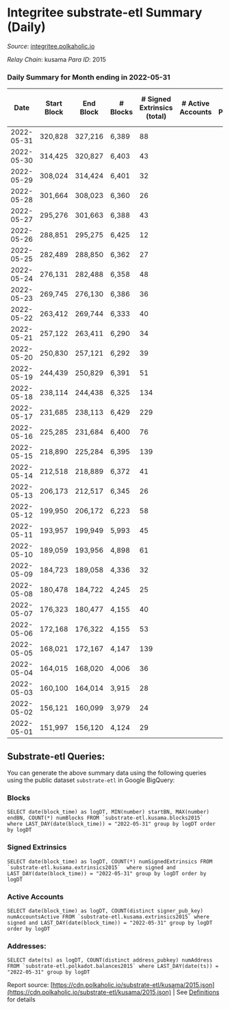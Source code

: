# Integritee substrate-etl Summary (Daily)

_Source_: [integritee.polkaholic.io](https://integritee.polkaholic.io)

*Relay Chain*: kusama
*Para ID*: 2015



### Daily Summary for Month ending in 2022-05-31


| Date | Start Block | End Block | # Blocks | # Signed Extrinsics (total) | # Active Accounts | # Passive | # New | # Addresses with Balances | # Events | # Transfers | # XCM Transfers In | # XCM Transfers Out |
| ---- | ----------- | --------- | -------- | --------------------------- | ----------------- | --------- | ----- | ------------------------- | -------- | ----------- | ------------------ | ------------------- |
| 2022-05-31 | 320,828 | 327,216 | 6,389  | 88 |  |  |  | 11,373 | 13,231 | 77 ($99,465.13) |   |   |
| 2022-05-30 | 314,425 | 320,827 | 6,403  | 43 |  |  |  | 11,370 | 13,036 | 24 ($7,492.45) | 1 ($0.07) | 1 ($0.70) |
| 2022-05-29 | 308,024 | 314,424 | 6,401  | 32 |  |  |  | 11,368 | 12,969 | 19 ($5,322.12) |   |   |
| 2022-05-28 | 301,664 | 308,023 | 6,360  | 26 |  |  |  | 11,365 | 12,857 | 14 ($1,769.53) |   |   |
| 2022-05-27 | 295,276 | 301,663 | 6,388  | 43 |  |  |  | 11,364 | 13,000 | 26 ($2,009.23) |   |   |
| 2022-05-26 | 288,851 | 295,275 | 6,425  | 12 |  |  |  | 11,361 | 12,914 | 6 ($282.71) |   |   |
| 2022-05-25 | 282,489 | 288,850 | 6,362  | 27 |  |  |  | 11,360 | 12,870 | 7 ($294.88) |   |   |
| 2022-05-24 | 276,131 | 282,488 | 6,358  | 48 |  |  |  | 11,359 | 12,977 | 9 ($467.61) | 1 ($0.77) | 2 ($1.54) |
| 2022-05-23 | 269,745 | 276,130 | 6,386  | 36 |  |  |  | 11,356 | 12,971 | 18 ($19,052.91) |   |   |
| 2022-05-22 | 263,412 | 269,744 | 6,333  | 40 |  |  |  | 11,352 | 12,870 | 25 ($2,499.10) |   |   |
| 2022-05-21 | 257,122 | 263,411 | 6,290  | 34 |  |  |  | 11,351 | 12,763 | 14 ($1,836.64) |   |   |
| 2022-05-20 | 250,830 | 257,121 | 6,292  | 39 |  |  |  | 11,350 | 12,810 | 19 ($2,843.41) |   |   |
| 2022-05-19 | 244,439 | 250,829 | 6,391  | 51 |  |  |  | 11,342 | 13,084 | 39 ($23,262.56) |   |   |
| 2022-05-18 | 238,114 | 244,438 | 6,325  | 134 |  |  |  | 11,338 | 13,343 | 118 ($42,184.44) |   |   |
| 2022-05-17 | 231,685 | 238,113 | 6,429  | 229 |  |  |  | 11,327 | 14,007 | 213 ($17,233.54) |   |   |
| 2022-05-16 | 225,285 | 231,684 | 6,400  | 76 |  |  |  | 11,326 | 13,183 | 54 ($13,527.84) |   |   |
| 2022-05-15 | 218,890 | 225,284 | 6,395  | 139 |  |  |  | 11,321 | 13,556 | 124 ($20,460.15) |   |   |
| 2022-05-14 | 212,518 | 218,889 | 6,372  | 41 |  |  |  | 11,300 | 12,962 | 27 ($5,331.81) |   |   |
| 2022-05-13 | 206,173 | 212,517 | 6,345  | 26 |  |  |  | 11,296 | 12,825 | 16 ($1,997.33) |   |   |
| 2022-05-12 | 199,950 | 206,172 | 6,223  | 58 |  |  |  | 11,295 | 12,759 | 38 ($2,425.30) |   |   |
| 2022-05-11 | 193,957 | 199,949 | 5,993  | 45 |  |  |  | 11,291 | 12,223 | 31 ($6,689.18) |   |   |
| 2022-05-10 | 189,059 | 193,956 | 4,898  | 61 |  |  |  | 11,286 | 10,105 | 34 ($13,711.38) |   |   |
| 2022-05-09 | 184,723 | 189,058 | 4,336  | 32 |  |  |  | 11,280 | 8,838 | 20 ($4,356.50) |   |   |
| 2022-05-08 | 180,478 | 184,722 | 4,245  | 25 |  |  |  | 11,277 | 8,617 | 13 ($1,028.54) |   |   |
| 2022-05-07 | 176,323 | 180,477 | 4,155  | 40 |  |  |  | 11,276 | 8,506 | 21 ($2,783.35) |   |   |
| 2022-05-06 | 172,168 | 176,322 | 4,155  | 53 |  |  |  | 11,275 | 8,606 | 34 ($30,635.37) |   |   |
| 2022-05-05 | 168,021 | 172,167 | 4,147  | 139 |  |  |  | 11,262 | 9,029 | 88 ($46,242.67) |   |   |
| 2022-05-04 | 164,015 | 168,020 | 4,006  | 36 |  |  |  | 11,245 | 8,204 | 20 ($3,863.65) |   |   |
| 2022-05-03 | 160,100 | 164,014 | 3,915  | 28 |  |  |  | 11,240 | 7,978 | 16 ($1,754.10) |   |   |
| 2022-05-02 | 156,121 | 160,099 | 3,979  | 24 |  |  |  | 11,237 | 8,076 | 9 ($3,699.70) |   |   |
| 2022-05-01 | 151,997 | 156,120 | 4,124  | 29 |  |  |  | 11,236 | 8,399 | 17 ($551.03) |   |   |

## Substrate-etl Queries:
You can generate the above summary data using the following queries using the public dataset `substrate-etl` in Google BigQuery:


### Blocks
```
SELECT date(block_time) as logDT, MIN(number) startBN, MAX(number) endBN, COUNT(*) numBlocks FROM `substrate-etl.kusama.blocks2015`  where LAST_DAY(date(block_time)) = "2022-05-31" group by logDT order by logDT
```


### Signed Extrinsics
```
SELECT date(block_time) as logDT, COUNT(*) numSignedExtrinsics FROM `substrate-etl.kusama.extrinsics2015`  where signed and LAST_DAY(date(block_time)) = "2022-05-31" group by logDT order by logDT
```


### Active Accounts
```
SELECT date(block_time) as logDT, COUNT(distinct signer_pub_key) numAccountsActive FROM `substrate-etl.kusama.extrinsics2015` where signed and LAST_DAY(date(block_time)) = "2022-05-31" group by logDT order by logDT
```


### Addresses:
```
SELECT date(ts) as logDT, COUNT(distinct address_pubkey) numAddress FROM `substrate-etl.polkadot.balances2015` where LAST_DAY(date(ts)) = "2022-05-31" group by logDT
```



Report source: [https://cdn.polkaholic.io/substrate-etl/kusama/2015.json](https://cdn.polkaholic.io/substrate-etl/kusama/2015.json) | See [Definitions](/DEFINITIONS.md) for details
